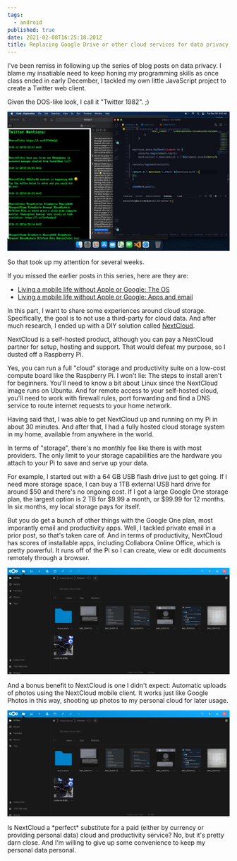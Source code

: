 ```yaml
---
tags:
  - android
published: true
date: 2021-02-08T16:25:18.201Z
title: Replacing Google Drive or other cloud services for data privacy
---
```

I've been remiss in following up the series of blog posts on data privacy. I blame my insatiable need to keep honing my programming skills as once class ended in early December, I tackled my own little JavaScript project to create a Twitter web client. 

Given the DOS-like look, I call it "Twitter 1982". ;)

![](/src/images/twitter-1982.jpg)

So that took up my attention for several weeks.

If you missed the earlier posts in this series, here are they are:

* [Living a mobile life without Apple or Google: The OS](https://www.kctofel.com/the-experiment-living-a-mobile-life-without-apple-or-google/)
* [Living a mobile life without Apple or Google: Apps and email](https://www.kctofel.com/living-a-mobile-life-without-apple-or-google-part-2-apps-email-cloud-storage/)

In this part, I want to share some experiences around cloud storage. Specifically, the goal is to not use a third-party for cloud data. And after much research, I ended up with a DIY solution called [NextCloud](https://nextcloud.com/).

NextCloud is a self-hosted product, although you can pay a NextCloud partner for setup, hosting and support. That would defeat my purpose, so I dusted off a Raspberry Pi.

Yes, you can run a full "cloud" storage and productivity suite on a low-cost compute board like the Raspberry Pi. I won't lie: The steps to install aren't for beginners. You'll need to know a bit about Linux since the NextCloud image runs on Ubuntu. And for remote access to your self-hosted cloud, you'll need to work with firewall rules, port forwarding and find a DNS service to route internet requests to your  home network.

Having said that, I was able to get NextCloud up and running on my Pi in about 30 minutes. And after that, I had a fully hosted cloud storage system in my home, available from anywhere in the world.

In terms of "storage", there's no monthly fee like there is with most providers. The only limit to your storage capabilities are the hardware you attach to your Pi to save and serve up your data. 

For example, I started out with a 64 GB USB flash drive just to get going. If I need more storage space, I can buy a 1TB external USB hard drive for around $50 and there's no ongoing cost. If I got a large Google One storage plan, the largest option is 2 TB for $9.99 a month, or $99.99 for 12 months. In six months, my local storage pays for itself.

But you do get a bunch of other things with the Google One plan, most imporantly email and productivity apps. Well, I tackled private email in a prior post, so that's taken care of. And in terms of productivity, NextCloud has scores of installable apps, including Collabora Online Office, which is pretty powerful. It runs off of the Pi so I can create, view or edit documents remotely through a browser.

![](/src/images/nextcloud-photo-viewing.jpg)

And a bonus benefit to NextCloud is one I didn't expect: Automatic uploads of photos using the NextCloud mobile client. It works just like Google Photos in this way, shooting up photos to my personal cloud for later usage.

![](/src/images/nextcloud-photo-viewing.jpg)

Is NextCloud a \*perfect\* substitute for a paid (either by currency or providing personal data) cloud and productivity service? No, but it's pretty darn close. And I'm willing to give up some convenience to keep my personal data personal.
